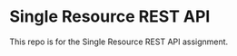 Single Resource REST API
=========================
This repo is for the Single Resource REST API assignment.